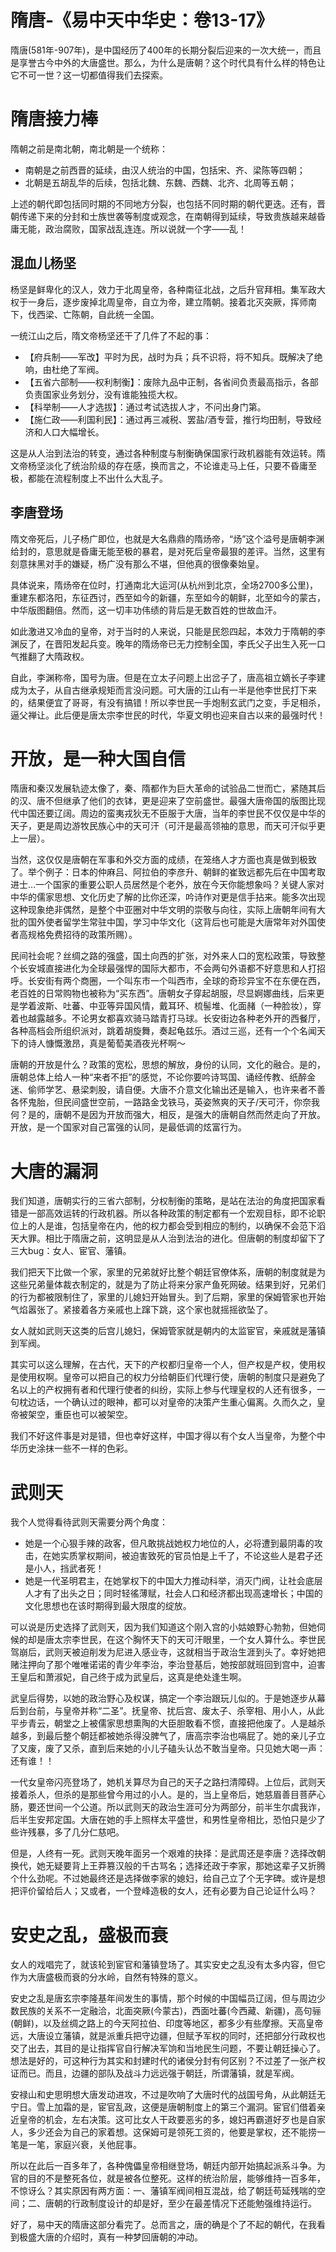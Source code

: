 # 隋唐-《易中天中华史：卷13-17》
隋唐(581年-907年)，是中国经历了400年的长期分裂后迎来的一次大统一，而且是享誉古今中外的大唐盛世。那么，为什么是唐朝？这个时代具有什么样的特色让它不可一世？这一切都值得我们去探索。

# 隋唐接力棒

隋朝之前是南北朝，南北朝是一个统称：
- 南朝是之前西晋的延续，由汉人统治的中国，包括宋、齐、梁陈等四朝；
- 北朝是五胡乱华的后续，包括北魏、东魏、西魏、北齐、北周等五朝；

上述的朝代即包括同时期的不同地方分裂，也包括不同时期的朝代更迭。还有，晋朝传递下来的分封和士族世袭等制度或观念，在南朝得到延续，导致贵族越来越昏庸无能，政治腐败，国家战乱连连。所以说就一个字——乱！

## 混血儿杨坚

杨坚是鲜卑化的汉人，效力于北周皇帝，各种南征北战，之后升官拜相。集军政大权于一身后，逐步废掉北周皇帝，自立为帝，建立隋朝。接着北灭突厥，挥师南下，伐西梁、亡陈朝，自此统一全国。

一统江山之后，隋文帝杨坚还干了几件了不起的事：
- 【府兵制——军改】平时为民，战时为兵；兵不识将，将不知兵。既解决了绝响，由杜绝了军阀。
- 【五省六部制——权利制衡】：废除九品中正制，各省间负责最高指示，各部负责国家业务划分，没有谁能独揽大权。
- 【科举制——人才选拔】：通过考试选拔人才，不问出身门第。
- 【施仁政——利国利民】：通过再三减税、罢盐/酒专营，推行均田制，导致经济和人口大幅增长。

这是从人治到法治的转变，通过各种制度与制衡确保国家行政机器能有效运转。隋文帝杨坚淡化了统治阶级的存在感，换而言之，不论谁走马上任，只要不昏庸至极，都能在流程制度上不出什么大乱子。


## 李唐登场

隋文帝死后，儿子杨广即位，也就是大名鼎鼎的隋炀帝，“炀”这个溢号是唐朝李渊给封的，意思就是昏庸无能至极的暴君，是对死后皇帝最狠的差评。当然，这里有刻意抹黑对手的嫌疑，杨广没有那么不堪，但他真的很像秦始皇。

具体说来，隋炀帝在位时，打通南北大运河(从杭州到北京，全场2700多公里)，重建东都洛阳，东征西讨，西至如今的新疆，东至如今的朝鲜，北至如今的蒙古，中华版图翻倍。然而，这一切丰功伟绩的背后是无数百姓的世故血汗。

如此激进又冷血的皇帝，对于当时的人来说，只能是民怨四起，本效力于隋朝的李渊反了，在晋阳发起兵变。晚年的隋炀帝已无力控制全国，李氏父子出生入死一口气推翻了大隋政权。

自此，李渊称帝，国号为唐。但是在立太子问题上出岔子了，唐高祖立嫡长子李建成为太子，从自古继承规矩而言没问题。可大唐的江山有一半是他李世民打下来的，结果便宜了哥哥，有没有搞错！所以李世民一手炮制玄武门之变，手足相杀，逼父禅让。此后便是唐太宗李世民的时代，华夏文明也迎来自古以来的最强时代！


# 开放，是一种大国自信

隋唐和秦汉发展轨迹太像了，秦、隋都作为巨大革命的试验品二世而亡，紧随其后的汉、唐不但继承了他们的衣钵，更是迎来了空前盛世。最强大唐帝国的版图比现代中国还要辽阔。周边的蛮夷戎狄无不臣服于大唐，当年的李世民不仅仅是中华的天子，更是周边游牧民族心中的天可汗（可汗是最高领袖的意思，而天可汗似乎更上一层）。

当然，这仅仅是唐朝在军事和外交方面的成绩，在笼络人才方面也真是做到极致了。举个例子：日本的仲麻吕、阿拉伯的李彦升、朝鲜的崔致远都先后在中国考取进士…一个国家的重要公职人员居然是个老外，放在今天你能想象吗？关键人家对中华的儒家思想、文化历史了解的比你还深，吟诗作对更是信手拈来。能多次出现这种现象绝非偶然，是整个中亚圈对中华文明的崇敬与向往，实际上唐朝年间有大批的国外使者留学生常驻中国，学习中华文化（这背后也可能是大唐常年对外国使者高规格免费招待的政策所赐）。

民间社会呢？丝绸之路的强盛，国土向西的扩张，对外来人口的宽松政策，导致整个长安城直接进化为全球最强悍的国际大都市，不会两句外语都不好意思和人打招呼。长安街有两个商圈，一个叫东市一个叫西市，全球的奇珍异宝不在东便在西，老百姓的日常购物也被称为“买东西”。唐朝女子穿起胡服，尽显婀娜曲线，后来更是学着波斯、吐蕃、中亚等异国风情，戴耳环、梳髻堆、化面赭（一种脸妆），穿着也越露越多。不论男女都喜欢骑马踏青打马球。长安街边各种老外开的西餐厅，各种高档会所组织派对，跳着胡旋舞，奏起龟兹乐。酒过三巡，还有一个个名闻天下的诗人慷慨激昂，真是葡萄美酒夜光杯啊～

唐朝的开放是什么？政策的宽松，思想的解放，身份的认同，文化的融合。是的，唐朝总体上给人一种“来者不拒”的感觉，不论你要吟诗骂国、诵经传教、纸醉金迷、偷师学艺、悬梁刺股，请自便。大唐不介意文化输出还是输入，也许来者不善各怀鬼胎，但民间盛世空前，一路路金戈铁马，英姿煞爽的天子/天可汗，你奈我何？是的，唐朝不是因为开放而强大，相反，是强大的唐朝自然而然走向了开放。开放，是一个国家对自己富强的认同，是最低调的炫富行为。

# 大唐的漏洞

我们知道，唐朝实行的三省六部制，分权制衡的策略，是站在法治的角度把国家看错是一部高效运转的行政机器。所以各种政策的制定都有一个宏观目标，即不论职位上的人是谁，包括皇帝在内，他的权力都会受到相应的制约，以确保不会范下滔天大罪。相比于隋唐之前，这明显是从人治到法治的进化。但唐朝的制度却留下了三大bug：女人、宦官、藩镇。

我们把天下比做一个家，家里的兄弟就好比整个朝廷官僚体系，唐朝的制度就是为这些兄弟量体裁衣制定的，就是为了防止将来分家产鱼死网破。结果到好，兄弟们的行为都被限制住了，家里的儿媳妇开始冒头。到了后期，家里的保姆管家也开始气焰嚣张了。紧接着各方亲戚也上蹿下跳，这个家也就摇摇欲坠了。

女人就如武则天这类的后宫儿媳妇，保姆管家就是朝内的太监宦官，亲戚就是藩镇到军阀。

其实可以这么理解，在古代，天下的产权都归皇帝一个人，但产权是产权，使用权是使用权啊。皇帝可以把自己的权力分给朝臣们代理行使，唐朝的制度只是避免了名以上的产权拥有者和代理行使者的纠纷，实际上参与代理皇权的人还有很多，一句枕边话，一个确认过的眼神，都可以对皇帝的决策产生重心偏离。久而久之，皇帝被架空，重臣也可以被架空。

我们不好这件事是对是错，但也幸好这样，中国才得以有个女人当皇帝，为整个中华历史涂抹一些不一样的色彩。


# 武则天

我个人觉得看待武则天需要分两个角度：
- 她是一个心狠手辣的政客，但凡敢挑战她权力地位的人，必将遭到最阴毒的攻击，在她实质掌权期间，被迫害致死的官员怕是上千了，不论这些人是君子还是小人，挡武者死！
- 她是一代圣明君主，在她掌权下的中国大力推动科举，消灭门阀，让社会底层人才有了出头之日；同时轻徭薄赋，社会人口和经济都出现高速增长；中国的文化思想也在该时期得到最大限度的绽放。

可以说是历史选择了武则天，因为我们知道这个刚入宫的小姑娘野心勃勃，但她伺候的却是唐太宗李世民，在这个胸怀天下的天可汗眼里，一个女人算什么。李世民驾崩后，武则天被迫削发为尼进入感业寺，这就相当于政治生涯到头了。幸好她把赌注押向了那个唯唯诺诺的青少年李治，李治登基后，她按部就班回到宫中，迫害王皇后和萧淑妃，自己终于成为武皇后，这真是绝处逢生啊。

武皇后得势，以她的政治野心及权谋，搞定一个李治跟玩儿似的。于是她逐步从幕后到台前，与皇帝并称“二圣”。抚皇帝、扰后宫、废太子、杀宰相、用小人，从此平步青云，朝堂之上被儒家思想熏陶的大臣胆敢看不惯，直接把他废了。人是越杀越多，到最后整个朝廷都被她杀得没脾气了，唐高宗李治也嗝屁了。她的亲儿子立了又废，废了又杀，直到后来她的小儿子磕头认怂不敢当皇帝。只见她大喝一声：还有谁！！

一代女皇帝闪亮登场了，她机关算尽为自己的天子之路扫清障碍。上位后，武则天接着杀人，但杀的是那些曾今用过的小人。是的，当上皇帝后，她慈眉善目菩萨心肠，要还世间一个公道。所以武则天的政治生涯可分为两部分，前半生尔虞我诈，后半生安邦定国。大唐在她的手上照样太平盛世，和男性皇帝相比，恐怕只是少了些许残暴，多了几分仁慈吧。

但是，人终有一死。武则天晚年面另一个艰难的抉择：是武周还是李唐？选择改朝换代，她无疑要背上王莽篡汉般的千古骂名；选择还政于李家，那她这辈子又折腾个什么劲呢。不过她最终还是选择做李家的媳妇，给自己立了个无字碑。或许是想把评价留给后人；又或者，一个登峰造极的女人，还有必要为自己论证什么吗？

# 安史之乱，盛极而衰

女人的戏唱完了，就该轮到宦官和藩镇登场了。其实安史之乱没有太多内容，但它作为大唐盛极而衰的分水岭，自然有特殊的意义。

安史之乱是唐玄宗李隆基年间发生的事情，那个时候的中国幅员辽阔，但与周边少数民族的关系不一定融洽，北面突厥(今蒙古)，西面吐蕃(今西藏、新疆)，高句骊(朝鲜)，以及丝绸之路上的今天阿拉伯、印度等地区，都多少有些摩擦。天高皇帝远，大唐设立藩镇，就是派重兵把守边疆，但赋予军权的同时，还把部分行政权也交了出去，其目的是让指挥官自行解决军饷和当地民生问题，不要让朝廷操心了。想法是好的，可这种行为其实和封建时代的诸侯分封有何区别？不过差了一张产权证而已。而且，边疆的部队及战斗力远远强于朝廷，所谓藩镇，就是军阀。

安禄山和史思明想大唐发动进攻，不过是吹响了大唐时代的战国号角，从此朝廷无宁日。雪上加霜的是，宦官乱政，这便是唐朝制度上的第三个漏洞。宦官们借着亲近皇帝的机会，左右决策。这可比女人干政要恶劣的多，媳妇再霸道好歹也是自家人，多少还会为自己的家着想。这保姆可是领死工资的，他要是掌权，还不能捞一笔是一笔，家庭兴衰，关他屁事。

所以在此后一百多年了，各种傀儡皇帝相继登场，朝廷内部开始搞起派系斗争。为官的目的不是整死各位，就是被各位整死。这样的统治阶层，能够维持一百多年，不惊讶么？其实原因有两方面：一、藩镇军阀间相互混战，给了朝廷苟延残喘的空间；二、唐朝的行政制度设计的却是好，至少在最差情况下还能勉强维持运行。


好了，易中天的隋唐这部分看完了。总而言之，唐的确是个了不起的朝代，在我看到极盛大唐的介绍时，真有一种梦回唐朝的冲动。